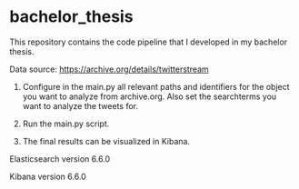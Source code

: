 # bachelor_thesis
This repository contains the code pipeline that I developed in my bachelor thesis.

Data source: https://archive.org/details/twitterstream

1. Configure in the main.py all relevant paths and identifiers for the object you want to analyze from archive.org. Also set the searchterms you want to analyze the tweets for.

2. Run the main.py script.

3. The final results can be visualized in Kibana.


Elasticsearch version 6.6.0

Kibana version 6.6.0
